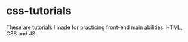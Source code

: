 # css-tutorials
These are tutorials I made for practicing front-end main abilities: HTML, CSS and JS.
